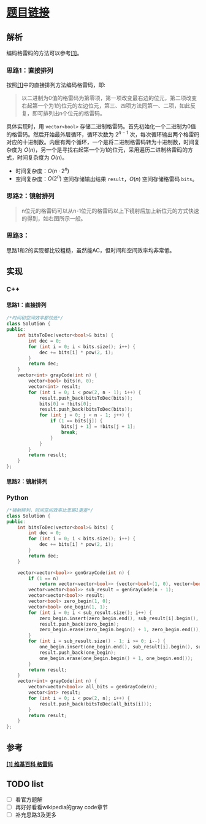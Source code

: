 # [题目链接](https://leetcode-cn.com/problems/gray-code/)

## 解析

编码格雷码的方法可以参考[[1]](#1-维基百科-格雷码)。

### 思路1：直接排列

按照[[1]](#1-维基百科-格雷码)中的直接排列方法编码格雷码，即:
> 以二进制为0值的格雷码为第零项，第一项改变最右边的位元，第二项改变右起第一个为1的位元的左边位元，第三、四项方法同第一、二项，如此反复，即可排列出n个位元的格雷码。

具体实现时，用 `vector<bool>` 存储二进制格雷码。首先初始化一个二进制为0值的格雷码。然后开始最外层循环，循环次数为 $2^{n-1}$ 次，每次循环输出两个格雷码对应的十进制数。内层有两个循环，一个是将二进制格雷码转为十进制数，时间复杂度为 $O(n)$，另一个是寻找右起第一个为1的位元，采用遍历二进制格雷码的方式，时间复杂度为 $O(n)$。

* 时间复杂度：$O(n\cdot2^n)$
* 空间复杂度：$O(2^n)$ 空间存储输出结果 `result`，$O(n)$ 空间存储格雷码 `bits`。

### 思路2：镜射排列

> n位元的格雷码可以从n-1位元的格雷码以上下镜射后加上新位元的方式快速的得到，如右图所示一般。

### 思路3：

思路1和2的实现都比较粗糙，虽然能AC，但时间和空间效率均非常低。

## 实现

### C++

#### 思路1：直接排列

```C++
/*时间和空间效率都较低*/
class Solution {
public:
    int bitsToDec(vector<bool>& bits) {
        int dec = 0;
        for (int i = 0; i < bits.size(); i++) {
            dec += bits[i] * pow(2, i);
        }
        return dec;
    }
    vector<int> grayCode(int n) {
        vector<bool> bits(n, 0);
        vector<int> result;
        for (int i = 0; i < pow(2, n - 1); i++) {
            result.push_back(bitsToDec(bits));
            bits[0] = !bits[0];
            result.push_back(bitsToDec(bits));
            for (int j = 0; j < n - 1; j++) {
                if (1 == bits[j]) {
                    bits[j + 1] = !bits[j + 1];
                    break;
                }
            }
        }
        return result;
    }
};
```

#### 思路2：镜射排列

### Python

```C++
/*镜射排列，时间空间效率比思路1更差*/
class Solution {
public:
    int bitsToDec(vector<bool>& bits) {
        int dec = 0;
        for (int i = 0; i < bits.size(); i++) {
            dec += bits[i] * pow(2, i);
        }
        return dec;
    }

    vector<vector<bool>> genGrayCode(int n) {
        if (1 == n) 
            return vector<vector<bool>> {vector<bool>(1, 0), vector<bool>(1, 1)};
        vector<vector<bool>> sub_result = genGrayCode(n - 1);
        vector<vector<bool>> result;
        vector<bool> zero_begin(1, 0);
        vector<bool> one_begin(1, 1);
        for (int i = 0; i < sub_result.size(); i++) {
            zero_begin.insert(zero_begin.end(), sub_result[i].begin(), sub_result[i].end());
            result.push_back(zero_begin);
            zero_begin.erase(zero_begin.begin() + 1, zero_begin.end());
        }
        for (int i = sub_result.size() - 1; i >= 0; i--) {
            one_begin.insert(one_begin.end(), sub_result[i].begin(), sub_result[i].end());
            result.push_back(one_begin);
            one_begin.erase(one_begin.begin() + 1, one_begin.end());
        }
        return result;
    }
    vector<int> grayCode(int n) {
        vector<vector<bool>> all_bits = genGrayCode(n);
        vector<int> result;
        for (int i = 0; i < pow(2, n); i++) {
            result.push_back(bitsToDec(all_bits[i]));
        }
        return result;
    }
};
```


## 参考

####  [[1] 维基百科 格雷码](https://zh.wikipedia.org/wiki/%E6%A0%BC%E9%9B%B7%E7%A0%81)

## TODO list
- [ ] 看官方题解
- [ ] 再好好看看wikipedia的gray code章节
- [ ] 补充思路3及更多